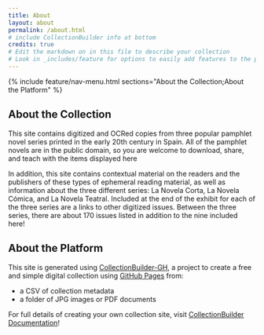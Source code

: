 ```yaml
---
title: About
layout: about
permalink: /about.html
# include CollectionBuilder info at bottom
credits: true
# Edit the markdown on in this file to describe your collection
# Look in _includes/feature for options to easily add features to the page
---
```


{% include feature/nav-menu.html sections="About the Collection;About the Platform" %}

## About the Collection  
This site contains digitized and OCRed copies from three popular pamphlet novel series printed in the early 20th century in Spain. All of the pamphlet novels are in the public domain, so you are welcome to download, share, and teach with the items displayed here  

In addition, this site contains contextual material on the readers and the publishers of these types of ephemeral reading material, as well as information about the three different series: La Novela Corta, La Novela Cómica, and La Novela Teatral. Included at the end of the exhibit for each of the three series are a links to other digitized issues. Between the three series, there are about 170 issues listed in addition to the nine included here!

## About the Platform

This site is generated using [CollectionBuilder-GH](https://collectionbuilding.github.io/gh/), a project to create a free and simple digital collection using [GitHub Pages](https://pages.github.com/) from: 

- a CSV of collection metadata
- a folder of JPG images or PDF documents

For full details of creating your own collection site, visit [CollectionBuilder Documentation](https://collectionbuilder.github.io/cb-docs/)!


